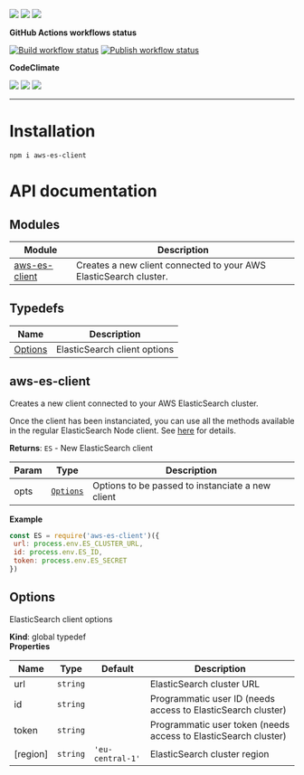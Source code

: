 ![](https://img.shields.io/github/package-json/v/kaskadi/aws-es-client)
![](https://img.shields.io/badge/code--style-standard-blue)
![](https://img.shields.io/github/license/kaskadi/aws-es-client?color=blue)

**GitHub Actions workflows status**

[![Build workflow status](https://img.shields.io/github/workflow/status/kaskadi/aws-es-client/build?label=build&logo=mocha)](https://github.com/kaskadi/aws-es-client/actions?query=workflow%3Abuild)
[![Publish workflow status](https://img.shields.io/github/workflow/status/kaskadi/aws-es-client/publish?label=publish&logo=npm)](https://github.com/kaskadi/aws-es-client/actions?query=workflow%3Apublish)

**CodeClimate**

[![](https://img.shields.io/codeclimate/maintainability/kaskadi/aws-es-client?label=maintainability&logo=Code%20Climate)](https://codeclimate.com/github/kaskadi/aws-es-client)
[![](https://img.shields.io/codeclimate/tech-debt/kaskadi/aws-es-client?label=technical%20debt&logo=Code%20Climate)](https://codeclimate.com/github/kaskadi/aws-es-client)
[![](https://img.shields.io/codeclimate/coverage/kaskadi/aws-es-client?label=test%20coverage&logo=Code%20Climate)](https://codeclimate.com/github/kaskadi/aws-es-client)

****

# Installation

```
npm i aws-es-client
```

# API documentation

## Modules
Module | Description
------ | -----------
[aws-es-client] | Creates a new client connected to your AWS ElasticSearch cluster.

## Typedefs

Name | Description
------ | -----------
[Options] | ElasticSearch client options


## aws-es-client

Creates a new client connected to your AWS ElasticSearch cluster. 

Once the client has been instanciated, you can use all the methods available in the regular ElasticSearch Node client. See [here] for details.

**Returns**: `ES` - New ElasticSearch client  

| Param | Type | Description |
| --- | --- | --- |
| opts | [`Options`] | Options to be passed to instanciate a new client |

**Example**  
```js
const ES = require('aws-es-client')({
 url: process.env.ES_CLUSTER_URL,
 id: process.env.ES_ID,
 token: process.env.ES_SECRET
})
```

## Options

ElasticSearch client options

**Kind**: global typedef  
**Properties**

| Name | Type | Default | Description |
| --- | --- | --- | --- |
| url | `string` |  | ElasticSearch cluster URL |
| id | `string` |  | Programmatic user ID (needs access to ElasticSearch cluster) |
| token | `string` |  | Programmatic user token (needs access to ElasticSearch cluster) |
| \[region\] | `string` | `'eu-central-1'` | ElasticSearch cluster region |

<!-- LINKS -->

[aws-es-client]:#aws-es-client
[Options]:#options
[here]:https://www.elastic.co/guide/en/elasticsearch/client/javascript-api/current/api-reference.html
[`Options`]:#options